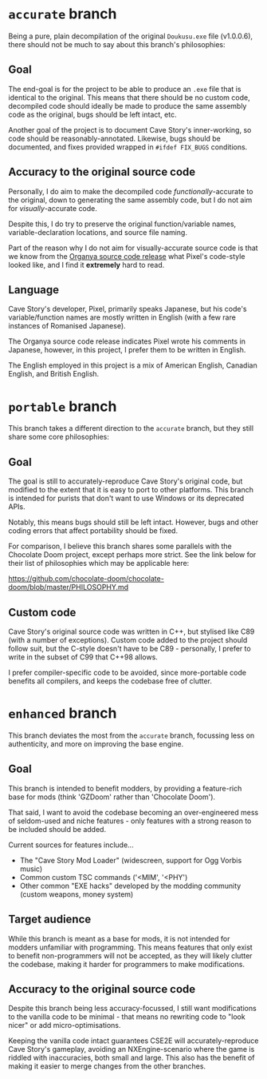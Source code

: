 # `accurate` branch
Being a pure, plain decompilation of the original `Doukusu.exe` file (v1.0.0.6),
there should not be much to say about this branch's philosophies:

## Goal
The end-goal is for the project to be able to produce an `.exe` file that is
identical to the original. This means that there should be no custom code,
decompiled code should ideally be made to produce the same assembly code as the
original, bugs should be left intact, etc.

Another goal of the project is to document Cave Story's inner-working, so code
should be reasonably-annotated. Likewise, bugs should be documented, and fixes
provided wrapped in `#ifdef FIX_BUGS` conditions.

## Accuracy to the original source code
Personally, I do aim to make the decompiled code _functionally_-accurate to the
original, down to generating the same assembly code, but I do not aim for
_visually_-accurate code.

Despite this, I do try to preserve the original function/variable names,
variable-declaration locations, and source file naming.

Part of the reason why I do not aim for visually-accurate source code is that we
know from the [Organya source code release](https://github.com/shbow/organya/)
what Pixel's code-style looked like, and I find it **extremely** hard to read.

## Language
Cave Story's developer, Pixel, primarily speaks Japanese, but his code's
variable/function names are mostly written in English (with a few rare instances
of Romanised Japanese).

The Organya source code release indicates Pixel wrote his comments in Japanese,
however, in this project, I prefer them to be written in English.

The English employed in this project is a mix of American English, Canadian
English, and British English.

# `portable` branch
This branch takes a different direction to the `accurate` branch, but they still
share some core philosophies:

## Goal
The goal is still to accurately-reproduce Cave Story's original code, but
modified to the extent that it is easy to port to other platforms. This branch
is intended for purists that don't want to use Windows or its deprecated APIs.

Notably, this means bugs should still be left intact. However, bugs and other
coding errors that affect portability should be fixed.

For comparison, I believe this branch shares some parallels with the
Chocolate Doom project, except perhaps more strict. See the link below for their
list of philosophies which may be applicable here:

https://github.com/chocolate-doom/chocolate-doom/blob/master/PHILOSOPHY.md

## Custom code
Cave Story's original source code was written in C++, but stylised like C89
(with a number of exceptions). Custom code added to the project should follow
suit, but the C-style doesn't have to be C89 - personally, I prefer to write in
the subset of C99 that C++98 allows.

I prefer compiler-specific code to be avoided, since more-portable code benefits
all compilers, and keeps the codebase free of clutter.

# `enhanced` branch
This branch deviates the most from the `accurate` branch, focussing less on
authenticity, and more on improving the base engine.

## Goal
This branch is intended to benefit modders, by providing a feature-rich base for
mods (think 'GZDoom' rather than 'Chocolate Doom').

That said, I want to avoid the codebase becoming an over-engineered mess of
seldom-used and niche features - only features with a strong reason to be
included should be added.

Current sources for features include...
* The "Cave Story Mod Loader" (widescreen, support for Ogg Vorbis music)
* Common custom TSC commands ('<MIM', '<PHY')
* Other common "EXE hacks" developed by the modding community (custom weapons, money system)

## Target audience
While this branch is meant as a base for mods, it is not intended for modders
unfamiliar with programming. This means features that only exist to benefit
non-programmers will not be accepted, as they will likely clutter the codebase,
making it harder for programmers to make modifications.

## Accuracy to the original source code
Despite this branch being less accuracy-focussed, I still want modifications to
the vanilla code to be minimal - that means no rewriting code to "look nicer" or
add micro-optimisations.

Keeping the vanilla code intact guarantees CSE2E will accurately-reproduce
Cave Story's gameplay, avoiding an NXEngine-scenario where the game is riddled
with inaccuracies, both small and large. This also has the benefit of making it
easier to merge changes from the other branches.
